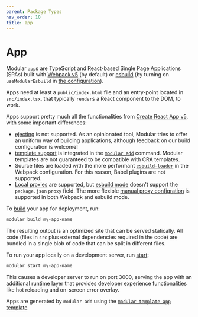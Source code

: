 ```yaml
---
parent: Package Types
nav_order: 10
title: app
---
```


# App

Modular `app`s are TypeScript and React-based Single Page Applications (SPAs)
built with [Webpack v5](https://webpack.js.org/) (by default) or
[esbuild](https://esbuild.github.io/) (by turning on `useModularEsbuild` in
[the configuration](../configuration.md)).

Apps need at least a `public/index.html` file and an entry-point located in
`src/index.tsx`, that typically `render`s a React component to the DOM, to work.

Apps support pretty much all the functionalities from
[Create React App v5](https://create-react-app.dev/docs/custom-templates), with
some important differences:

- [ejecting](https://create-react-app.dev/docs/available-scripts/#npm-run-eject)
  is not supported. As an opinionated tool, Modular tries to offer an uniform
  way of building applications, although feedback on our build configuration is
  welcome!
- [template support](../package-types/template.md) is integrated in the
  [`modular add`](../commands/add.md) command. Modular templates are not
  guaranteed to be compatible with CRA templates.
- Source files are loaded with the more performant
  [`esbuild-loader`](https://github.com/privatenumber/esbuild-loader) in the
  Webpack configuration. For this reason, Babel plugins are not supported.
- [Local proxies](https://create-react-app.dev/docs/proxying-api-requests-in-development/)
  are supported, but [esbuild mode](../configuration.md) doesn't support the
  `package.json` `proxy` field. The more flexible
  [manual proxy configration](https://create-react-app.dev/docs/proxying-api-requests-in-development/#configuring-the-proxy-manually)
  is supported in both Webpack and esbuild mode.

To [build](../commands/build.md) your app for deployment, run:

```bash
modular build my-app-name
```

The resulting output is an optimized site that can be served statically. All
code (files in `src` plus external dependencies required in the code) are
bundled in a single blob of code that can be split in different files.

To run your app locally on a development server, run
[start](../commands/start.md):

```bash
modular start my-app-name
```

This causes a developer server to run on port 3000, serving the app with an
additional runtime layer that provides developer experience functionalities like
hot reloading and on-screen error overlay.

Apps are generated by `modular add` using the
[`modular-template-app`](https://github.com/jpmorganchase/modular/tree/main/packages/modular-template-app)
[template](./template.md)
